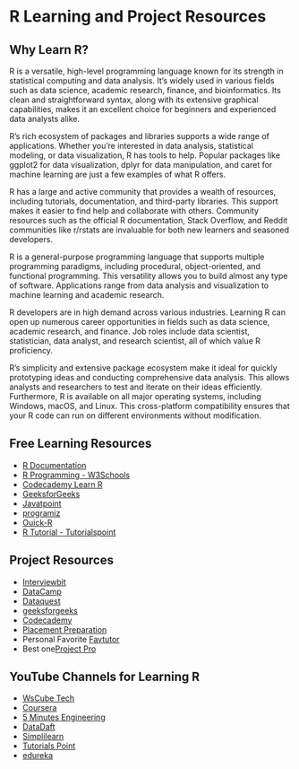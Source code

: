 # R Learning and Project Resources

## Why Learn R?

R is a versatile, high-level programming language known for its strength in statistical computing and data analysis. It’s widely used in various fields such as data science, academic research, finance, and bioinformatics. Its clean and straightforward syntax, along with its extensive graphical capabilities, makes it an excellent choice for beginners and experienced data analysts alike.

R’s rich ecosystem of packages and libraries supports a wide range of applications. Whether you’re interested in data analysis, statistical modeling, or data visualization, R has tools to help. Popular packages like ggplot2 for data visualization, dplyr for data manipulation, and caret for machine learning are just a few examples of what R offers.

R has a large and active community that provides a wealth of resources, including tutorials, documentation, and third-party libraries. This support makes it easier to find help and collaborate with others. Community resources such as the official R documentation, Stack Overflow, and Reddit communities like r/rstats are invaluable for both new learners and seasoned developers.

R is a general-purpose programming language that supports multiple programming paradigms, including procedural, object-oriented, and functional programming. This versatility allows you to build almost any type of software. Applications range from data analysis and visualization to machine learning and academic research.

R developers are in high demand across various industries. Learning R can open up numerous career opportunities in fields such as data science, academic research, and finance. Job roles include data scientist, statistician, data analyst, and research scientist, all of which value R proficiency.

R’s simplicity and extensive package ecosystem make it ideal for quickly prototyping ideas and conducting comprehensive data analysis. This allows analysts and researchers to test and iterate on their ideas efficiently. Furthermore, R is available on all major operating systems, including Windows, macOS, and Linux. This cross-platform compatibility ensures that your R code can run on different environments without modification.

## Free Learning Resources
- [R Documentation](https://www.r-project.org/other-docs.html)
- [R Programming - W3Schools](https://www.w3schools.com/r/)
- [Codecademy Learn R](https://www.codecademy.com/learn/learn-r)
- [GeeksforGeeks](https://www.geeksforgeeks.org/r-programming-language-introduction/)
- [Javatpoint](https://www.javatpoint.com/r-tutorial)
- [programiz](https://www.programiz.com/r)
- [Ouick-R](https://www.statmethods.net/r-tutorial/index.html)
- [R Tutorial - Tutorialspoint](https://www.tutorialspoint.com/r/index.htm)

## Project Resources
- [Interviewbit](https://www.interviewbit.com/blog/r-projects/)
- [DataCamp](https://www.datacamp.com/blog/r-project-ideas)
- [Dataquest](https://www.dataquest.io/blog/r-projects-for-beginners-with-source-code/)
- [geeksforgeeks](https://www.geeksforgeeks.org/top-r-project-ideas-for-beginners/)
- [Codecademy](https://www.codecademy.com/projects/language/r)
- [Placement Preparation](https://www.placementpreparation.io/blog/r-programming-project-ideas-for-beginners/)
- Personal Favorite [Favtutor](https://favtutor.com/blogs/r-programming-projects)
- Best one[Project Pro](https://www.projectpro.io/projects/data-science-projects/data-science-projects-in-r)

## YouTube Channels for Learning R
- [WsCube Tech](https://youtube.com/playlist?list=PLjVLYmrlmjGdmPrz0Lx7smkd0qIKHInOF&si=fEm7ZT4eZD8b2d7k)
- [Coursera](https://youtube.com/playlist?list=PLVext98k2evi8mDNRo4MwIgVgSmwM3cS8&si=ERKxdLicdi4zkonN)
- [5 Minutes Engineering](https://youtube.com/playlist?list=PLYwpaL_SFmcCRFzBkZ-b92Hdg-qCUfx48&si=qe_SiAgo4wdI0T8k)
- [DataDaft](https://youtube.com/playlist?list=PLiC1doDIe9rDjk9tSOIUZJU4s5NpEyYtE&si=KJ6r6mZW-pKC2GS3)
- [Simplilearn](https://youtube.com/playlist?list=PLEiEAq2VkUUKAw0aAJ1W4jpZ1q9LpX4yG&si=IVXL-gafDI5PIPCF)
- [Tutorials Point ](https://youtube.com/playlist?list=PLWPirh4EWFpEvN4ktS8LE0cvLCSfhD55t&si=e9r55ZN6LnTVerUD)
- [edureka](https://www.youtube.com/live/ckdHNu4kfL0?si=dnWllUdlYjAh2naS)


